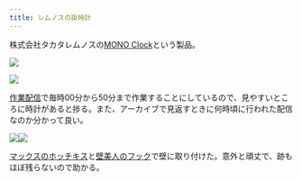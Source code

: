 ```yaml
---
title: レムノスの掛時計
---
```

株式会社タカタレムノスの[MONO Clock](https://www.amazon.co.jp/dp/B004UIT8BK)という製品。

![](https://lh6.googleusercontent.com/FyASJEloM9GLWoBOquidT0K36eb4eWC6izg06usqp5x9rtfJqCpE92RkSK7lSvyks8HjUxxBLRHtwiHAmW_MjogmJuGNKvghs7-hM8FCqfKklLVnGLI6-3bNoNCRAie53V0xBXpto0dChDpzew)

![](https://lh4.googleusercontent.com/tjI90f1sH83RDq44de2Z69WtOq2AtRKtxq2huu_ZI8CThKuGCnI1FpTGFDGyVfVNEVKTVzRQJBjhlVr70Tc-mqlnr2FqOgMvWZsBjY5ao-7xRDtPaLAbxYxokSK6wS5aUIC5VCwzLJWeGq3SDQ)

[作業配信](https://www.youtube.com/channel/UC5s-KpSDGzxWPWNv94PnJHw)で毎時00分から50分まで作業することにしているので、見やすいところに時計があると捗る。また、アーカイブで見返すときに何時頃に行われた配信なのか分かって良い。

![](https://lh6.googleusercontent.com/_LNE-akunCvGWv3HcjWTTgBebn6zy-peXJRy4DgJxlmCukC6CaJV7_msKw4978cBxvOQIQcH4xDTEZAOOqW_kwV42VfJANinJvcCo458sAtI4sME1O-WWWvNevfAGXGfTIbwCmADOzgxNBvrKA)![](https://lh4.googleusercontent.com/jNnbG2tnNUBKkiwqxx43WMvRuClhkhDlUkFIqXhWA8eisJsloHy0TrXumii7o5uOJwa92IpUWfi9YU3xyEUs7CKC-NJXB0x-9zfajBlNgGpTYVcGs1iNrhpn9BVOZp6QOJI8CpmiWg5pclMjoA)

[マックスのホッチキス](https://www.amazon.co.jp/dp/B000O9WRWG)と[壁美人のフック](https://www.amazon.co.jp/dp/B00CU78TDG)で壁に取り付けた。意外と頑丈で、跡もほぼ残らないので助かる。
